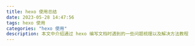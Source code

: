 ```yaml
---
title: hexo 使用总结
date: 2023-05-28 14:47:56
tags: hexo 使用
categories: "hexo 使用"
description: 本文中介绍通过 hexo 编写文档时遇到的一些问题梳理以及解决方法教程
---
```


<!--more-->
